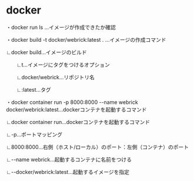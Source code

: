 # docker
・docker run ls ...イメージが作成できたか確認

・docker build -t docker/webrick:latest . ...イメージの作成コマンド

  ∟docker build...イメージのビルド
 
 　　∟t...イメージにタグをつけるオプション
 
 　　∟docker/webrick...リポジトリ名

 　　∟:latest...タグ

 ・docker container run -p 8000:8000 --name webrick docker/webrick:latest...dockerコンテナを起動するコマンド
 
   ∟docker container run...dockerコンテナを起動するコマンド

   ∟-p...ポートマッピング

   ∟8000:8000...右側（ホスト/ローカル）のポート：左側（コンテナ）のポート

   ∟--name webrick...起動するコンテナに名前をつける

   ∟--docker/webrick:latest...起動するイメージを指定

  
 

